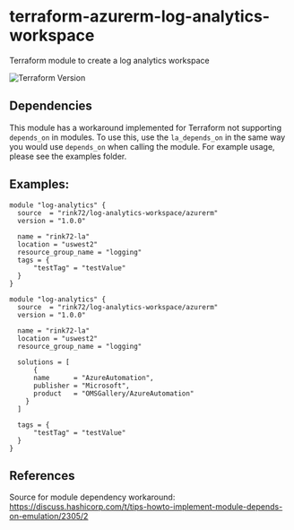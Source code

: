 # terraform-azurerm-log-analytics-workspace
Terraform module to create a log analytics workspace

![Terraform Version](https://img.shields.io/badge/Terraform-0.12.6-green.svg)

## Dependencies

This module has a workaround implemented for Terraform not supporting `depends_on` in modules. To use this, use the `la_depends_on` in the same way you would use `depends_on` when calling the module.
For example usage, please see the examples folder.

## Examples:

```hcl
module "log-analytics" {
  source  = "rink72/log-analytics-workspace/azurerm"
  version = "1.0.0"
  
  name = "rink72-la"
  location = "uswest2"
  resource_group_name = "logging"
  tags = {
      "testTag" = "testValue"
  }
}
```

```hcl
module "log-analytics" {
  source  = "rink72/log-analytics-workspace/azurerm"
  version = "1.0.0"
  
  name = "rink72-la"
  location = "uswest2"
  resource_group_name = "logging"

  solutions = [
      {
      name      = "AzureAutomation",
      publisher = "Microsoft",
      product   = "OMSGallery/AzureAutomation"
    }
  ]

  tags = {
      "testTag" = "testValue"
  }
}
```

## References

Source for module dependency workaround: https://discuss.hashicorp.com/t/tips-howto-implement-module-depends-on-emulation/2305/2
